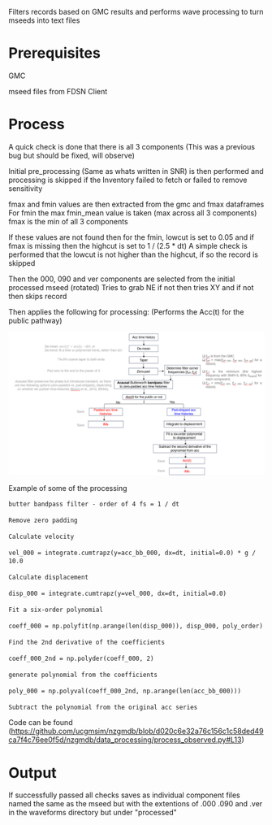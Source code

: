Filters records based on GMC results and performs wave processing to turn mseeds into text files

# Prerequisites
GMC

mseed files from FDSN Client

# Process

A quick check is done that there is all 3 components (This was a previous bug but should be fixed, will observe)

Initial pre_processing (Same as whats written in SNR) is then performed and processing is skipped if the Inventory failed to fetch or failed to remove sensitivity

fmax and fmin values are then extracted from the gmc and fmax dataframes
For fmin the max fmin_mean value is taken (max across all 3 components)
fmax is the min of all 3 components

If these values are not found then for the fmin, lowcut is set to 0.05 and if fmax is missing then the highcut is set to 1 / (2.5 * dt)
A simple check is performed that the lowcut is not higher than the highcut, if so the record is skipped

Then the 000, 090 and ver components are selected from the initial processed mseed (rotated)
Tries to grab NE if not then tries XY and if not then skips record

Then applies the following for processing:
(Performs the Acc(t) for the public pathway)

![](images/processing.png)

Example of some of the processing

    butter bandpass filter - order of 4 fs = 1 / dt

    Remove zero padding

    Calculate velocity 

    vel_000 = integrate.cumtrapz(y=acc_bb_000, dx=dt, initial=0.0) * g / 10.0

    Calculate displacement 

    disp_000 = integrate.cumtrapz(y=vel_000, dx=dt, initial=0.0)

    Fit a six-order polynomial 

    coeff_000 = np.polyfit(np.arange(len(disp_000)), disp_000, poly_order)

    Find the 2nd derivative of the coefficients 

    coeff_000_2nd = np.polyder(coeff_000, 2)

    generate polynomial from the coefficients

    poly_000 = np.polyval(coeff_000_2nd, np.arange(len(acc_bb_000)))

    Subtract the polynomial from the original acc series

Code can be found (https://github.com/ucgmsim/nzgmdb/blob/d020c6e32a76c156c1c58ded49ca7f4c76ee0f5d/nzgmdb/data_processing/process_observed.py#L13)


# Output
If successfully passed all checks saves as individual component files named the same as the mseed but with the extentions of .000 .090 and .ver in the waveforms directory but under "processed"
